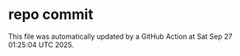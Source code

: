 # repo commit

This file was automatically updated by a GitHub Action at Sat Sep 27 01:25:04 UTC 2025.
